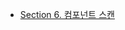 - [Section 6. 컴포넌트 스캔]( https://thunder-animantarx-b6f.notion.site/e0df35b26f6c4c2b91cc6a4a748d45f0 )
